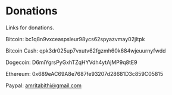 # Donations
Links for donations.

Bitcoin:       bc1q8n9vxceaspsleur98ycs62spyazvmay02jltpk

Bitcoin Cash:  qpk3dr025up7vxutv62fgzmh60k684wjeuurnyfwdd

Dogecoin:      D6miYgrsPyGxhTZqHYVdh4ytAjMP9q8tE9

Ethereum:      0x689eAC69A8e7687fe93207d28681D3c859C05815

Paypal:        amritabithi@gmail.com
